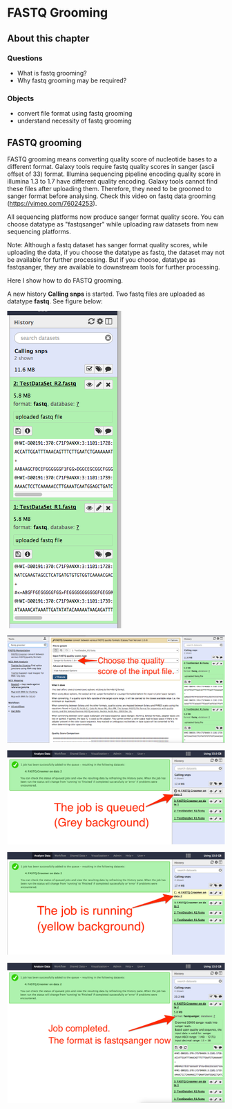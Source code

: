 # FASTQ Grooming

## About this chapter

### Questions

  * What is fastq grooming?
  * Why fastq grooming may be required?

### Objects

  * convert file format using fastq grooming
  * understand necessity of fastq grooming

## FASTQ grooming

FASTQ grooming means converting quality score of nucleotide bases to a different format. Galaxy tools require fastq quality scores in sanger (ascii offset of 33) format. Illumina sequencing pipeline encoding quality score in illumina 1.3 to 1.7 have different quality encoding. Galaxy tools cannot find these files after uploading them. Therefore, they need to be groomed to sanger format before analysing. Check this video on fastq data grooming (https://vimeo.com/76024253).

All sequencing platforms now produce sanger format quality score. You can choose datatype as "fastqsanger" while uploading raw datasets from new sequencing platforms.

Note: Although a fastq dataset has sanger format quality scores, while uploading the data, if you choose the datatype as fastq, the dataset may not be available for further processing. But if you choose, datatype as fastqsanger, they are available to downstream tools for further processing.

Here I show how to do FASTQ grooming.

A new history __Calling snps__ is started. Two fastq files are uploaded as datatype __fastq__. See figure below:

![](images/uploading_test_data.png)

![](images/fastq_groomer_1.png)

![](images/fastq_groomer_job_queued.png)

![](images/fastq_groomer_job_running.png)

![](images/fastq_groomer_job_completed.png)
